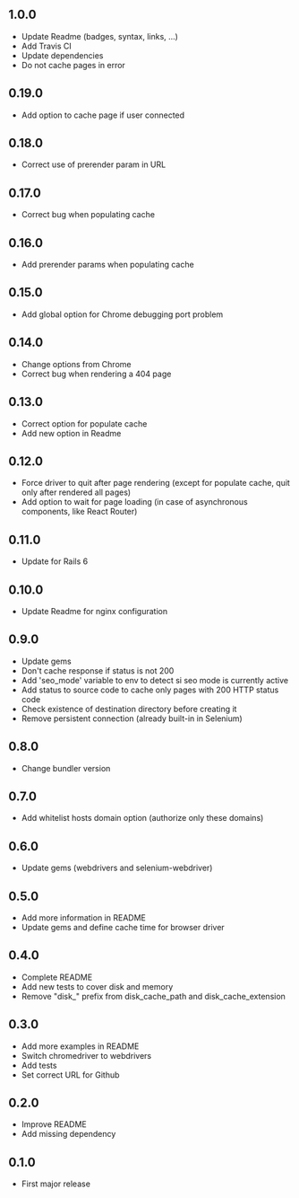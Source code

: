 ## 1.0.0

- Update Readme (badges, syntax, links, ...)
- Add Travis CI
- Update dependencies
- Do not cache pages in error

## 0.19.0

- Add option to cache page if user connected

## 0.18.0

- Correct use of prerender param in URL

## 0.17.0

- Correct bug when populating cache

## 0.16.0

- Add prerender params when populating cache

## 0.15.0

- Add global option for Chrome debugging port problem

## 0.14.0

- Change options from Chrome
- Correct bug when rendering a 404 page

## 0.13.0

- Correct option for populate cache
- Add new option in Readme

## 0.12.0

- Force driver to quit after page rendering (except for populate cache, quit only after rendered all pages)
- Add option to wait for page loading (in case of asynchronous components, like React Router)

## 0.11.0

- Update for Rails 6

## 0.10.0

- Update Readme for nginx configuration

## 0.9.0

- Update gems
- Don't cache response if status is not 200
- Add 'seo_mode' variable to env to detect si seo mode is currently active
- Add status to source code to cache only pages with 200 HTTP status code
- Check existence of destination directory before creating it
- Remove persistent connection (already built-in in Selenium) 

## 0.8.0

- Change bundler version

## 0.7.0

- Add whitelist hosts domain option (authorize only these domains)

## 0.6.0

- Update gems (webdrivers and selenium-webdriver)

## 0.5.0

- Add more information in README
- Update gems and define cache time for browser driver

## 0.4.0

- Complete README
- Add new tests to cover disk and memory
- Remove "disk_" prefix from disk_cache_path and disk_cache_extension

## 0.3.0

- Add more examples in README
- Switch chromedriver to webdrivers
- Add tests
- Set correct URL for Github

## 0.2.0

- Improve README
- Add missing dependency

## 0.1.0

- First major release
